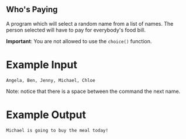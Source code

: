 ## Who's Paying

A program which will select a random name from a list of names. The person selected will have to pay for everybody's food bill. 

**Important**: You are not allowed to use the `choice()` function.

# Example Input

```
Angela, Ben, Jenny, Michael, Chloe
```
Note: notice that there is a space between the command the next name. 
# Example Output

```
Michael is going to buy the meal today!
```